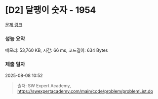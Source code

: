 # [D2] 달팽이 숫자 - 1954 

[문제 링크](https://swexpertacademy.com/main/code/problem/problemDetail.do?contestProbId=AV5PobmqAPoDFAUq) 

### 성능 요약

메모리: 53,760 KB, 시간: 66 ms, 코드길이: 634 Bytes

### 제출 일자

2025-08-08 10:52



> 출처: SW Expert Academy, https://swexpertacademy.com/main/code/problem/problemList.do